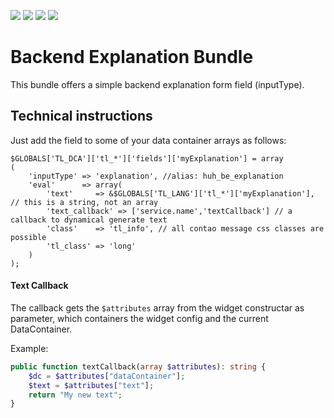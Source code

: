 ![](https://img.shields.io/packagist/v/heimrichhannot/contao-be_explanation-bundle.svg)
![](https://img.shields.io/packagist/dt/heimrichhannot/contao-be_explanation-bundle.svg)
[![](https://img.shields.io/travis/heimrichhannot/contao-be_explanation-bundle/master.svg)](https://travis-ci.org/heimrichhannot/contao-be_explanation-bundle/)
[![](https://img.shields.io/coveralls/heimrichhannot/contao-be_explanation-bundle/master.svg)](https://coveralls.io/github/heimrichhannot/contao-be_explanation-bundle)

# Backend Explanation Bundle

This bundle offers a simple backend explanation form field (inputType).

## Technical instructions

Just add the field to some of your data container arrays as follows:

```
$GLOBALS['TL_DCA']['tl_*']['fields']['myExplanation'] = array
(
    'inputType' => 'explanation', //alias: huh_be_explanation
    'eval'      => array(
        'text'     => &$GLOBALS['TL_LANG']['tl_*']['myExplanation'], // this is a string, not an array
        'text_callback' => ['service.name','textCallback'] // a callback to dynamical generate text
        'class'    => 'tl_info', // all contao message css classes are possible
        'tl_class' => 'long'
    )
);
```

#### Text Callback

The callback gets the `$attributes` array from the widget constructar as parameter, which containers the widget config and the current DataContainer.

Example: 

```php
public function textCallback(array $attributes): string {
    $dc = $attributes["dataContainer"];
    $text = $attributes["text"];
    return "My new text";
}
```